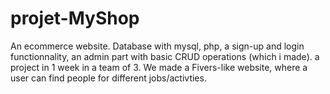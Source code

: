 # projet-MyShop

An ecommerce website. Database with mysql, php, a sign-up and login functionnality, 
an admin part with basic CRUD operations (which i made).
a project in 1 week in a team of 3. We made a Fivers-like website, where a user can find people for different jobs/activties.
